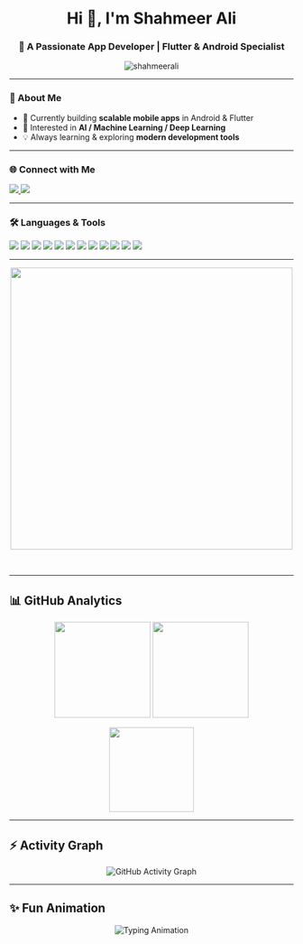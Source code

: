 <h1 align="center">Hi 👋, I'm Shahmeer Ali</h1>
<h3 align="center">🚀 A Passionate App Developer | Flutter & Android Specialist</h3> 
<p align="center">
  <img src="https://komarev.com/ghpvc/?username=shahmeerali&label=Profile%20views&color=0e75b6&style=for-the-badge" alt="shahmeerali" />
</p>

---

### 🔭 About Me  
- 🚀 Currently building **scalable mobile apps** in Android & Flutter  
- 🤖 Interested in **AI / Machine Learning / Deep Learning**  
- 💡 Always learning & exploring **modern development tools**
---

### 🌐 Connect with Me
<p align="left">
  <a href="http://www.linkedin.com/in/shahmeer-ali-9a09b3327" target="blank">
    <img src="https://img.shields.io/badge/LinkedIn-%230A66C2.svg?&style=for-the-badge&logo=linkedin&logoColor=white" />
  </a>
  <a href="https://www.instagram.com/shahmeer.gradle?igsh=aHM2N3J0bDExdml0" target="blank">
    <img src="https://img.shields.io/badge/Instagram-%23E4405F.svg?&style=for-the-badge&logo=instagram&logoColor=white" />
  </a>
</p>

---

### 🛠️ Languages & Tools
<p align="left">
  <img src="https://img.shields.io/badge/Android-3DDC84?style=for-the-badge&logo=android&logoColor=white" />
  <img src="https://img.shields.io/badge/Flutter-02569B?style=for-the-badge&logo=flutter&logoColor=white" />
  <img src="https://img.shields.io/badge/Dart-0175C2?style=for-the-badge&logo=dart&logoColor=white" />
  <img src="https://img.shields.io/badge/Java-007396?style=for-the-badge&logo=java&logoColor=white" />
  <img src="https://img.shields.io/badge/Kotlin-0095D5?style=for-the-badge&logo=kotlin&logoColor=white" />
  <img src="https://img.shields.io/badge/Python-3776AB?style=for-the-badge&logo=python&logoColor=white" />
  <img src="https://img.shields.io/badge/C++-00599C?style=for-the-badge&logo=cplusplus&logoColor=white" />
  <img src="https://img.shields.io/badge/HTML5-E34F26?style=for-the-badge&logo=html5&logoColor=white" />
  <img src="https://img.shields.io/badge/CSS3-1572B6?style=for-the-badge&logo=css3&logoColor=white" />
  <img src="https://img.shields.io/badge/Firebase-FFCA28?style=for-the-badge&logo=firebase&logoColor=black" />
  <img src="https://img.shields.io/badge/MySQL-4479A1?style=for-the-badge&logo=mysql&logoColor=white" />
  <img src="https://img.shields.io/badge/MongoDB-47A248?style=for-the-badge&logo=mongodb&logoColor=white" />
</p>

---
<p align="center">
  <img src="https://media.giphy.com/media/v1.Y2lkPTc5MGI3NjExajRsdDJxZjlyc2drd3pqNmQ5aWRqYWl5aW5zZXIzdnY4aTZpY2UzNCZlcD12MV9naWZzX3NlYXJjaCZjdD1n/qgQUggAC3Pfv687qPC/giphy.gif" width="500" />
</p>

<br/>

---

## 📊 GitHub Analytics  

<p align="center">
  <img src="https://github-readme-stats.vercel.app/api?username=shahmeerali&show_icons=true&count_private=true&hide_border=true&theme=radical&bg_color=0D1117" height="170" />
  <img src="https://github-readme-streak-stats.herokuapp.com/?user=shahmeerali&theme=radical&hide_border=true&background=0D1117" height="170" />
</p>

<p align="center">
  <img src="https://github-readme-stats.vercel.app/api/top-langs/?username=shahmeerali&layout=compact&theme=radical&hide_border=true&bg_color=0D1117" height="150" />
</p>

---

## ⚡ Activity Graph  

<p align="center">
  <img src="https://github-readme-activity-graph.vercel.app/graph?username=shahmeerali&bg_color=0D1117&color=FF6EC7&line=00E676&point=FFFFFF&area=true&hide_border=true" alt="GitHub Activity Graph" />
</p>

---

## ✨ Fun Animation  

<p align="center">
  <img src="https://readme-typing-svg.herokuapp.com?font=Fira+Code&duration=4000&pause=500&color=00F7FF&center=true&vCenter=true&width=600&lines=App+Developer+%7C+Flutter+%26+Android;AI+%7C+Machine+Learning+Enthusiast;Always+Learning+New+Technologies" alt="Typing Animation" />
</p>

